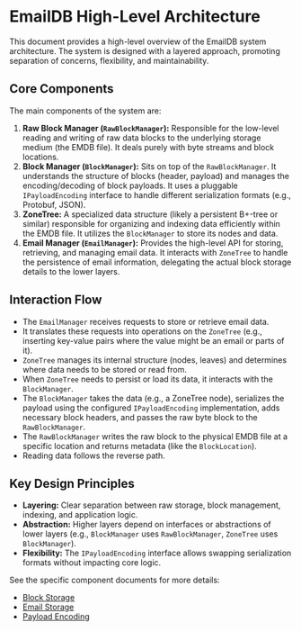 # EmailDB High-Level Architecture

This document provides a high-level overview of the EmailDB system architecture. The system is designed with a layered approach, promoting separation of concerns, flexibility, and maintainability.

## Core Components

The main components of the system are:

1.  **Raw Block Manager (`RawBlockManager`):** Responsible for the low-level reading and writing of raw data blocks to the underlying storage medium (the EMDB file). It deals purely with byte streams and block locations.
2.  **Block Manager (`BlockManager`):** Sits on top of the `RawBlockManager`. It understands the structure of blocks (header, payload) and manages the encoding/decoding of block payloads. It uses a pluggable `IPayloadEncoding` interface to handle different serialization formats (e.g., Protobuf, JSON).
3.  **ZoneTree:** A specialized data structure (likely a persistent B+-tree or similar) responsible for organizing and indexing data efficiently within the EMDB file. It utilizes the `BlockManager` to store its nodes and data.
4.  **Email Manager (`EmailManager`):** Provides the high-level API for storing, retrieving, and managing email data. It interacts with `ZoneTree` to handle the persistence of email information, delegating the actual block storage details to the lower layers.

## Interaction Flow

-   The `EmailManager` receives requests to store or retrieve email data.
-   It translates these requests into operations on the `ZoneTree` (e.g., inserting key-value pairs where the value might be an email or parts of it).
-   `ZoneTree` manages its internal structure (nodes, leaves) and determines where data needs to be stored or read from.
-   When `ZoneTree` needs to persist or load its data, it interacts with the `BlockManager`.
-   The `BlockManager` takes the data (e.g., a ZoneTree node), serializes the payload using the configured `IPayloadEncoding` implementation, adds necessary block headers, and passes the raw byte block to the `RawBlockManager`.
-   The `RawBlockManager` writes the raw block to the physical EMDB file at a specific location and returns metadata (like the `BlockLocation`).
-   Reading data follows the reverse path.

## Key Design Principles

-   **Layering:** Clear separation between raw storage, block management, indexing, and application logic.
-   **Abstraction:** Higher layers depend on interfaces or abstractions of lower layers (e.g., `BlockManager` uses `RawBlockManager`, `ZoneTree` uses `BlockManager`).
-   **Flexibility:** The `IPayloadEncoding` interface allows swapping serialization formats without impacting core logic.

See the specific component documents for more details:

-   [Block Storage](./Block_Storage.md)
-   [Email Storage](./Email_Storage.md)
-   [Payload Encoding](./Payload_Encoding.md)